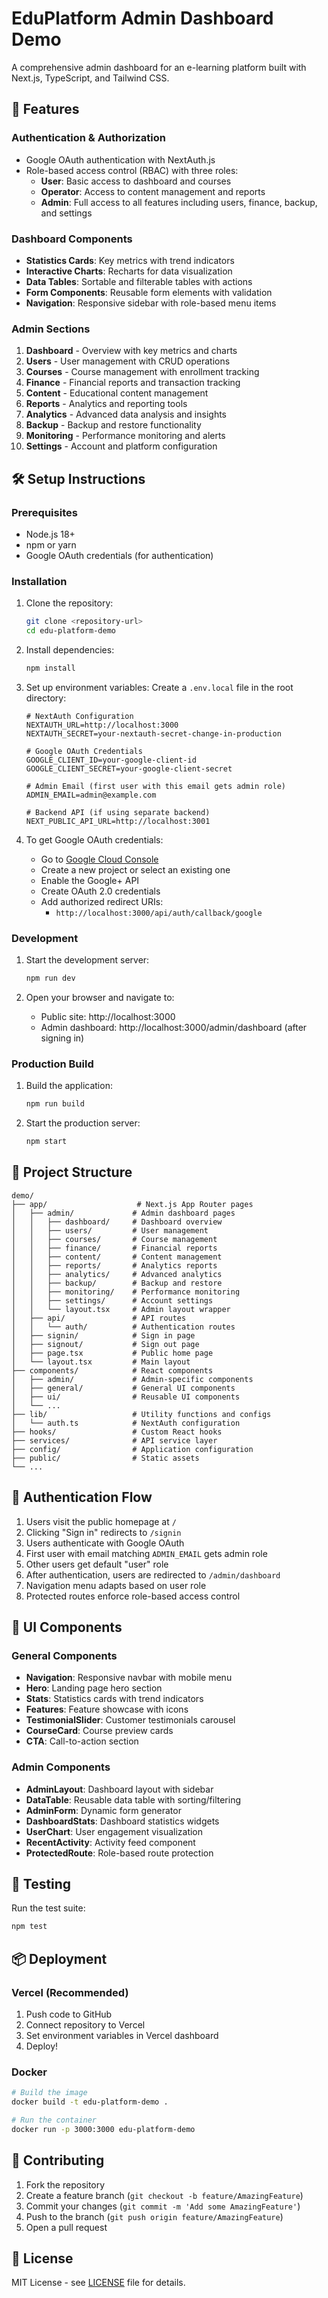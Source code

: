 # EduPlatform Admin Dashboard Demo

A comprehensive admin dashboard for an e-learning platform built with Next.js, TypeScript, and Tailwind CSS.

## 🚀 Features

### Authentication & Authorization
- Google OAuth authentication with NextAuth.js
- Role-based access control (RBAC) with three roles:
  - **User**: Basic access to dashboard and courses
  - **Operator**: Access to content management and reports
  - **Admin**: Full access to all features including users, finance, backup, and settings

### Dashboard Components
- **Statistics Cards**: Key metrics with trend indicators
- **Interactive Charts**: Recharts for data visualization
- **Data Tables**: Sortable and filterable tables with actions
- **Form Components**: Reusable form elements with validation
- **Navigation**: Responsive sidebar with role-based menu items

### Admin Sections
1. **Dashboard** - Overview with key metrics and charts
2. **Users** - User management with CRUD operations
3. **Courses** - Course management with enrollment tracking
4. **Finance** - Financial reports and transaction tracking
5. **Content** - Educational content management
6. **Reports** - Analytics and reporting tools
7. **Analytics** - Advanced data analysis and insights
8. **Backup** - Backup and restore functionality
9. **Monitoring** - Performance monitoring and alerts
10. **Settings** - Account and platform configuration

## 🛠️ Setup Instructions

### Prerequisites
- Node.js 18+
- npm or yarn
- Google OAuth credentials (for authentication)

### Installation

1. Clone the repository:
   ```bash
   git clone <repository-url>
   cd edu-platform-demo
   ```

2. Install dependencies:
   ```bash
   npm install
   ```

3. Set up environment variables:
   Create a `.env.local` file in the root directory:
   ```env
   # NextAuth Configuration
   NEXTAUTH_URL=http://localhost:3000
   NEXTAUTH_SECRET=your-nextauth-secret-change-in-production
   
   # Google OAuth Credentials
   GOOGLE_CLIENT_ID=your-google-client-id
   GOOGLE_CLIENT_SECRET=your-google-client-secret
   
   # Admin Email (first user with this email gets admin role)
   ADMIN_EMAIL=admin@example.com
   
   # Backend API (if using separate backend)
   NEXT_PUBLIC_API_URL=http://localhost:3001
   ```

4. To get Google OAuth credentials:
   - Go to [Google Cloud Console](https://console.cloud.google.com/)
   - Create a new project or select an existing one
   - Enable the Google+ API
   - Create OAuth 2.0 credentials
   - Add authorized redirect URIs:
     - `http://localhost:3000/api/auth/callback/google`

### Development

1. Start the development server:
   ```bash
   npm run dev
   ```

2. Open your browser and navigate to:
   - Public site: http://localhost:3000
   - Admin dashboard: http://localhost:3000/admin/dashboard (after signing in)

### Production Build

1. Build the application:
   ```bash
   npm run build
   ```

2. Start the production server:
   ```bash
   npm start
   ```

## 📁 Project Structure

```
demo/
├── app/                    # Next.js App Router pages
│   ├── admin/             # Admin dashboard pages
│   │   ├── dashboard/     # Dashboard overview
│   │   ├── users/         # User management
│   │   ├── courses/       # Course management
│   │   ├── finance/       # Financial reports
│   │   ├── content/       # Content management
│   │   ├── reports/       # Analytics reports
│   │   ├── analytics/     # Advanced analytics
│   │   ├── backup/        # Backup and restore
│   │   ├── monitoring/    # Performance monitoring
│   │   ├── settings/      # Account settings
│   │   └── layout.tsx     # Admin layout wrapper
│   ├── api/               # API routes
│   │   └── auth/          # Authentication routes
│   ├── signin/            # Sign in page
│   ├── signout/           # Sign out page
│   ├── page.tsx           # Public home page
│   └── layout.tsx         # Main layout
├── components/            # React components
│   ├── admin/             # Admin-specific components
│   ├── general/           # General UI components
│   ├── ui/                # Reusable UI components
│   └── ...
├── lib/                   # Utility functions and configs
│   └── auth.ts            # NextAuth configuration
├── hooks/                 # Custom React hooks
├── services/              # API service layer
├── config/                # Application configuration
├── public/                # Static assets
└── ...
```

## 🔐 Authentication Flow

1. Users visit the public homepage at `/`
2. Clicking "Sign in" redirects to `/signin`
3. Users authenticate with Google OAuth
4. First user with email matching `ADMIN_EMAIL` gets admin role
5. Other users get default "user" role
6. After authentication, users are redirected to `/admin/dashboard`
7. Navigation menu adapts based on user role
8. Protected routes enforce role-based access control

## 🎨 UI Components

### General Components
- **Navigation**: Responsive navbar with mobile menu
- **Hero**: Landing page hero section
- **Stats**: Statistics cards with trend indicators
- **Features**: Feature showcase with icons
- **TestimonialSlider**: Customer testimonials carousel
- **CourseCard**: Course preview cards
- **CTA**: Call-to-action section

### Admin Components
- **AdminLayout**: Dashboard layout with sidebar
- **DataTable**: Reusable data table with sorting/filtering
- **AdminForm**: Dynamic form generator
- **DashboardStats**: Dashboard statistics widgets
- **UserChart**: User engagement visualization
- **RecentActivity**: Activity feed component
- **ProtectedRoute**: Role-based route protection

## 🧪 Testing

Run the test suite:
```bash
npm test
```

## 📦 Deployment

### Vercel (Recommended)
1. Push code to GitHub
2. Connect repository to Vercel
3. Set environment variables in Vercel dashboard
4. Deploy!

### Docker
```bash
# Build the image
docker build -t edu-platform-demo .

# Run the container
docker run -p 3000:3000 edu-platform-demo
```

## 🤝 Contributing

1. Fork the repository
2. Create a feature branch (`git checkout -b feature/AmazingFeature`)
3. Commit your changes (`git commit -m 'Add some AmazingFeature'`)
4. Push to the branch (`git push origin feature/AmazingFeature`)
5. Open a pull request

## 📄 License

MIT License - see [LICENSE](LICENSE) file for details.